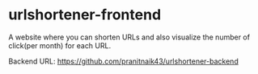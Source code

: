 # urlshortener-frontend
A website where you can shorten URLs and also visualize the number of click(per month) for each URL.

Backend URL: https://github.com/pranitnaik43/urlshortener-backend

